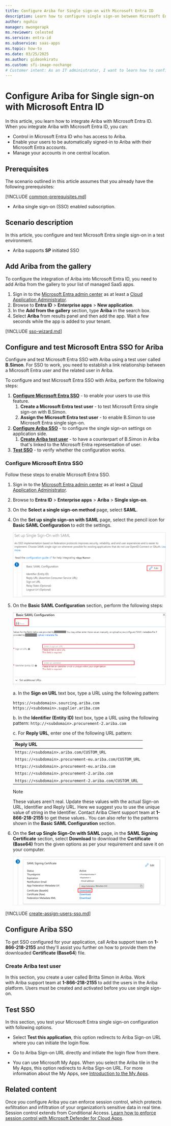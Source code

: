 ```yaml
---
title: Configure Ariba for Single sign-on with Microsoft Entra ID
description: Learn how to configure single sign-on between Microsoft Entra ID and Ariba.
author: nguhiu
manager: mwongerapk
ms.reviewer: celested
ms.service: entra-id
ms.subservice: saas-apps
ms.topic: how-to
ms.date: 03/25/2025
ms.author: gideonkiratu
ms.custom: sfi-image-nochange
# Customer intent: As an IT administrator, I want to learn how to configure single sign-on between Microsoft Entra ID and Ariba so that I can control who has access to Ariba, enable automatic sign-in with Microsoft Entra accounts, and manage my accounts in one central location.
---
```

# Configure Ariba for Single sign-on with Microsoft Entra ID

In this article,  you learn how to integrate Ariba with Microsoft Entra ID. When you integrate Ariba with Microsoft Entra ID, you can:

* Control in Microsoft Entra ID who has access to Ariba.
* Enable your users to be automatically signed-in to Ariba with their Microsoft Entra accounts.
* Manage your accounts in one central location.

## Prerequisites

The scenario outlined in this article assumes that you already have the following prerequisites:

[!INCLUDE [common-prerequisites.md](~/identity/saas-apps/includes/common-prerequisites.md)]
* Ariba single sign-on (SSO) enabled subscription.

## Scenario description

In this article,  you configure and test Microsoft Entra single sign-on in a test environment.

* Ariba supports **SP** initiated SSO

## Add Ariba from the gallery

To configure the integration of Ariba into Microsoft Entra ID, you need to add Ariba from the gallery to your list of managed SaaS apps.

1. Sign in to the [Microsoft Entra admin center](https://entra.microsoft.com) as at least a [Cloud Application Administrator](~/identity/role-based-access-control/permissions-reference.md#cloud-application-administrator).
1. Browse to **Entra ID** > **Enterprise apps** > **New application**.
1. In the **Add from the gallery** section, type **Ariba** in the search box.
1. Select **Ariba** from results panel and then add the app. Wait a few seconds while the app is added to your tenant.

 [!INCLUDE [sso-wizard.md](~/identity/saas-apps/includes/sso-wizard.md)]

<a name='configure-and-test-azure-ad-sso-for-ariba'></a>

## Configure and test Microsoft Entra SSO for Ariba

Configure and test Microsoft Entra SSO with Ariba using a test user called **B.Simon**. For SSO to work, you need to establish a link relationship between a Microsoft Entra user and the related user in Ariba.

To configure and test Microsoft Entra SSO with Ariba, perform the following steps:

1. **[Configure Microsoft Entra SSO](#configure-azure-ad-sso)** - to enable your users to use this feature.
    1. **Create a Microsoft Entra test user** - to test Microsoft Entra single sign-on with B.Simon.
    1. **Assign the Microsoft Entra test user** - to enable B.Simon to use Microsoft Entra single sign-on.
1. **[Configure Ariba SSO](#configure-ariba-sso)** - to configure the single sign-on settings on application side.
    1. **[Create Ariba test user](#create-ariba-test-user)** - to have a counterpart of B.Simon in Ariba that's linked to the Microsoft Entra representation of user.
1. **[Test SSO](#test-sso)** - to verify whether the configuration works.

<a name='configure-azure-ad-sso'></a>

### Configure Microsoft Entra SSO

Follow these steps to enable Microsoft Entra SSO.

1. Sign in to the [Microsoft Entra admin center](https://entra.microsoft.com) as at least a [Cloud Application Administrator](~/identity/role-based-access-control/permissions-reference.md#cloud-application-administrator).
1. Browse to **Entra ID** > **Enterprise apps** > **Ariba** > **Single sign-on**.
1. On the **Select a single sign-on method** page, select **SAML**.
1. On the **Set up single sign-on with SAML** page, select the pencil icon for **Basic SAML Configuration** to edit the settings.

   ![Edit Basic SAML Configuration](common/edit-urls.png)

1. On the **Basic SAML Configuration** section, perform the following steps:

    ![Ariba Domain and URLs single sign-on information](common/sp-identifier.png)

	a. In the **Sign on URL** text box, type a URL using the following pattern:
    
    ```http
    https://<subdomain>.sourcing.ariba.com
    https://<subdomain>.supplier.ariba.com
    ```

    b. In the **Identifier (Entity ID)** text box, type a URL using the following pattern:
    `http://<subdomain>.procurement-2.ariba.com`

    c. For **Reply URL**, enter one of the following URL pattern:

	| Reply URL|
	|----------|
    | `https://<subdomain>.ariba.com/CUSTOM_URL` |
	| `https://<subdomain>.procurement-eu.ariba.com/CUSTOM_URL` |
	| `https://<subdomain>.procurement-eu.ariba.com` |
	| `https://<subdomain>.procurement-2.ariba.com` |
	| `https://<subdomain>.procurement-2.ariba.com/CUSTOM_URL` |

	> [!NOTE]
	> These values aren't real. Update these values with the actual Sign-on URL, Identifier and Reply URL. Here we suggest you to use the unique value of string in the Identifier. Contact Ariba Client support team at **1-866-218-2155** to get these values.. You can also refer to the patterns shown in the **Basic SAML Configuration** section.

1. On the **Set up Single Sign-On with SAML** page, in the **SAML Signing Certificate** section, select **Download** to download the **Certificate (Base64)** from the given options as per your requirement and save it on your computer.

	![The Certificate download link](common/certificatebase64.png)

<a name='create-an-azure-ad-test-user'></a>

[!INCLUDE [create-assign-users-sso.md](~/identity/saas-apps/includes/create-assign-users-sso.md)]

## Configure Ariba SSO

To get SSO configured for your application, call Ariba support team on **1-866-218-2155** and they'll assist you further on how to provide them the downloaded **Certificate (Base64**) file.

### Create Ariba test user

In this section, you create a user called Britta Simon in Ariba. Work with Ariba support team at **1-866-218-2155** to add the users in the Ariba platform. Users must be created and activated before you use single sign-on.

## Test SSO 

In this section, you test your Microsoft Entra single sign-on configuration with following options. 

* Select **Test this application**, this option redirects to Ariba Sign-on URL where you can initiate the login flow. 

* Go to Ariba Sign-on URL directly and initiate the login flow from there.

* You can use Microsoft My Apps. When you select the Ariba tile in the My Apps, this option redirects to Ariba Sign-on URL. For more information about the My Apps, see [Introduction to the My Apps](https://support.microsoft.com/account-billing/sign-in-and-start-apps-from-the-my-apps-portal-2f3b1bae-0e5a-4a86-a33e-876fbd2a4510).

## Related content

Once you configure Ariba you can enforce session control, which protects exfiltration and infiltration of your organization’s sensitive data in real time. Session control extends from Conditional Access. [Learn how to enforce session control with Microsoft Defender for Cloud Apps](/cloud-app-security/proxy-deployment-any-app).
